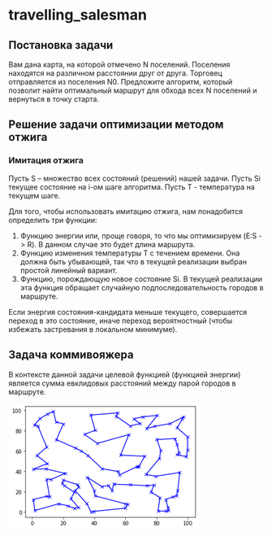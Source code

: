 # travelling_salesman
 ## Постановка задачи
Вам дана карта, на которой отмечено N поселений. Поселения находятся на различном расстоянии друг от друга. Торговец отправляется из поселения N0. Предложите алгоритм, который позволит найти оптимальный маршрут для обхода всех N поселений и вернуться в точку старта.


 ## Решение задачи оптимизации методом отжига
### Имитация отжига
Пусть S – множество всех состояний (решений) нашей задачи. Пусть Si текущее состояние на i-ом шаге алгоритма. Пусть Т - температура на текущем шаге.

Для того, чтобы использовать имитацию отжига, нам понадобится определить три функции: 
1. Функцию энергии или, проще говоря, то что мы оптимизируем (E:S -> R). В данном случае это будет длина маршрута.
2. Функцию изменения температуры T с течением времени. Она должна быть убывающей, так что в текущей реализации выбран простой линейный вариант.
3. Функцию, порождающую новое состояние Si. В текущей реализации эта функция обращает случайную подпоследовательность городов в маршруте.

Если энергия состояния-кандидата меньше текущего, совершается переход в это состояние, иначе переход вероятностный (чтобы избежать застревания в локальном минимуме).

## Задача коммивояжера
В контексте данной задачи целевой функцией (функцией энергии) является сумма евклидовых расстояний между парой городов в маршруте.

![Иллюстрация к проекту](pic.png)


